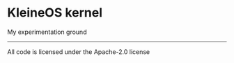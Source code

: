 # KleineOS kernel

My experimentation ground

---

All code is licensed under the Apache-2.0 license
